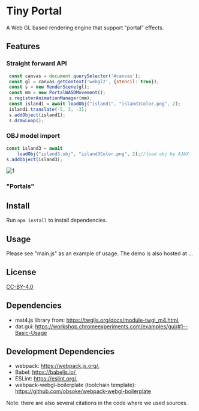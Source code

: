 # Tiny Portal

A Web GL based rendering engine that support "portal" effects.

## Features

### Straight forward API

```javascript
 const canvas = document.querySelector('#canvas');
 const gl = canvas.getContext('webgl2', {stencil: true});
 const s = new RenderScene(gl);
 const mm = new PortalWASDMovement();
 s.registerAnimationManager(mm);
 const island1 = await loadObj("island1", "island1Color.png", 2);
 island1.translate(-5, 3, -3);
 s.addObject(island1);
 s.drawLoop();
```

### OBJ model import

```javascript
const island3 = await 
	loadObj("island3.obj", "island3Color.png", 2);//load obj by AJAX
s.addObject(island3);
```



![1](https://github.com/shsssc/TinyPortal/blob/main/images/1.gif?raw=true)



### "Portals"



## Install

Run `npm install` to install dependencies.

## Usage

Please see "main.js" as an example of usage. The demo is also hosted at ...

## License
[CC-BY-4.0](https://creativecommons.org/licenses/by/4.0/)

## Dependencies
- mat4.js library from: https://twgljs.org/docs/module-twgl_m4.html,
- dat.gui: https://workshop.chromeexperiments.com/examples/gui/#1--Basic-Usage

## Development Dependencies

- webpack: https://webpack.js.org/,
- Babel: https://babeljs.io/,
- ESLint: https://eslint.org/,
- webpack-webgl-boilerplate (toolchain template): https://github.com/obsoke/webpack-webgl-boilerplate

Note: there are also several citations in the code where we used sources.
